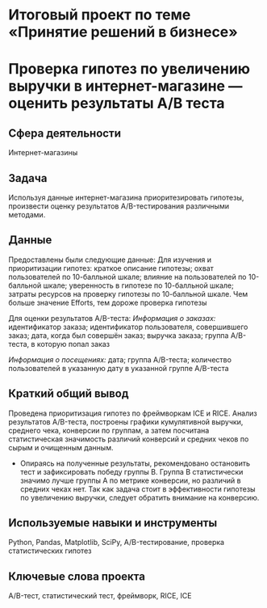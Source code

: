 # Итоговый проект по теме «Принятие решений в бизнесе» 
# Проверка гипотез по увеличению выручки в интернет-магазине — оценить результаты A/B теста 

## Сфера деятельности
Интернет-магазины


## Задача
Используя данные интернет-магазина приоритезировать гипотезы, произвести оценку результатов A/B-тестирования различными методами.



## Данные  
Предоставлены были следующие данные:
Для изучения и приоритизации гипотез:
краткое описание гипотезы;
охват пользователей по 10-балльной шкале;
влияние на пользователей по 10-балльной шкале;
уверенность в гипотезе по 10-балльной шкале;
затраты ресурсов на проверку гипотезы по 10-балльной шкале. Чем больше значение Efforts, тем дороже проверка гипотезы

Для оценки результатов A/B-теста:
*Информация о заказах:*
идентификатор заказа;
идентификатор пользователя, совершившего заказ;
дата, когда был совершён заказ;
выручка заказа;
группа A/B-теста, в которую попал заказ

*Информация о посещениях:*
дата;
группа A/B-теста;
количество пользователей в указанную дату в указанной группе A/B-теста


## Краткий общий вывод
Проведена приоритизация гипотез по фреймворкам ICE и RICE.
Анализ результатов A/B-теста, построены графики кумулятивной выручки, среднего чека, конверсии по группам, а затем посчитана статистическая значимость различий конверсий и средних чеков по сырым и очищенным данным. 
- Опираясь на полученные результаты, рекомендовано остановить тест и зафиксировать победу группы В. Группа B статистически значимо лучше группы A по метрике конверсии, но различий в средних чеках нет. Так как задача стоит в эффективности гипотезы по увеличению выручки, следует обратить внимание на конверсию.


## Используемые навыки и инструменты
Python, Pandas, Matplotlib, SciPy, A/B-тестирование, проверка статистических гипотез


## Ключевые слова проекта
A/B-тест, статистический тест, фреймворк, RICE, ICE